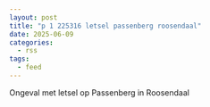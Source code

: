 ```yaml
---
layout: post
title: "p 1 225316 letsel passenberg roosendaal"
date: 2025-06-09
categories: 
  - rss
tags: 
  - feed
---
```


Ongeval met letsel op Passenberg in Roosendaal
